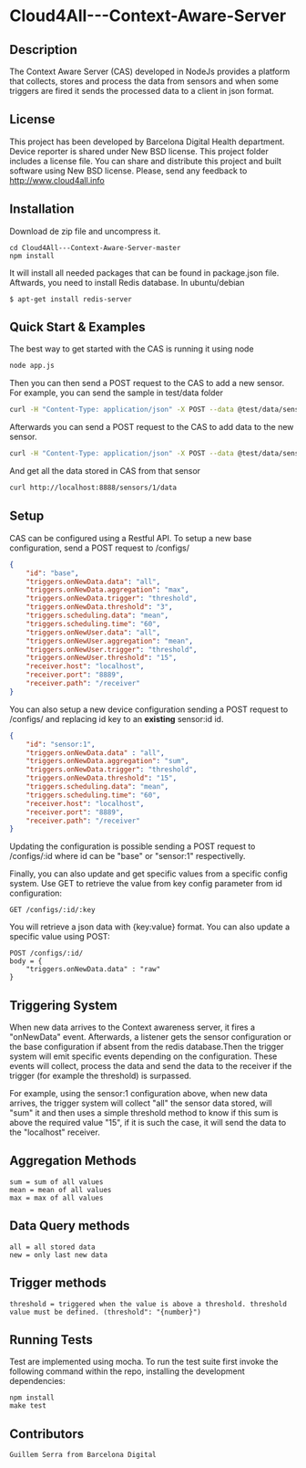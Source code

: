 Cloud4All---Context-Aware-Server
================================

Description
-----------

The Context Aware Server (CAS) developed in NodeJs provides a platform that collects, stores and process the data from sensors and when some triggers are fired it sends the processed data to a client in json format.


License
-------

This project has been developed by Barcelona Digital Health department. Device reporter is shared under New BSD license. This project folder includes a license file. You can share and distribute this project and built software using New BSD license. Please, send any feedback to http://www.cloud4all.info


Installation
------------

Download de zip file and uncompress it.

	cd Cloud4All---Context-Aware-Server-master
	npm install

It will install all needed packages that can be found in package.json file. Aftwards, you need to install Redis database. In ubuntu/debian

	$ apt-get install redis-server


Quick Start & Examples
----------------------

The best way to get started with the CAS is running it using node

```bash
node app.js
```

Then you can then send a POST request to the CAS to add a new sensor. For example, you can send the sample in test/data folder

```bash
curl -H "Content-Type: application/json" -X POST --data @test/data/sensor-sample.json http://localhost:8888/sensors
```
Afterwards you can send a POST request to the CAS to add data to the new sensor.

```bash
curl -H "Content-Type: application/json" -X POST --data @test/data/sensor-sample-data.json http://localhost:8888/sensors/1/data
```
And get all the data stored in CAS from that sensor

```bash
curl http://localhost:8888/sensors/1/data
```

Setup
-----

CAS can be configured using a Restful API. To setup a new base configuration, send a POST request to /configs/

```json
{		
	"id": "base",
	"triggers.onNewData.data": "all",
	"triggers.onNewData.aggregation": "max",
	"triggers.onNewData.trigger": "threshold",
	"triggers.onNewData.threshold": "3",
	"triggers.scheduling.data": "mean",
	"triggers.scheduling.time": "60",
	"triggers.onNewUser.data": "all",
	"triggers.onNewUser.aggregation": "mean",
	"triggers.onNewUser.trigger": "threshold",
	"triggers.onNewUser.threshold": "15",
	"receiver.host": "localhost",
	"receiver.port": "8889",
	"receiver.path": "/receiver"
}
```

You can also setup a new device configuration sending a POST request to /configs/ and replacing id key to an **existing** sensor:id id.

```json
{		
	"id": "sensor:1",
	"triggers.onNewData.data" : "all",
	"triggers.onNewData.aggregation": "sum",
	"triggers.onNewData.trigger": "threshold",
	"triggers.onNewData.threshold": "15",
	"triggers.scheduling.data": "mean",
	"triggers.scheduling.time": "60",
	"receiver.host": "localhost",
	"receiver.port": "8889",
	"receiver.path": "/receiver"
} 
```

Updating the configuration is possible sending a POST request to /configs/:id where id can be "base" or "sensor:1" respectivelly.

Finally, you can also update and get specific values from a specific config system. Use GET to retrieve the value from key config parameter from id configuration:

	GET /configs/:id/:key

You will retrieve a json data with {key:value} format. You can also update a specific value using POST:

	POST /configs/:id/
	body = {
		"triggers.onNewData.data" : "raw"
	}

Triggering System
-----------------

When new data arrives to the Context awareness server, it fires a "onNewData" event. Afterwards, a listener gets the sensor configuration or the base configuration if absent from the redis database.Then the trigger system will emit specific events depending on the configuration. These events will collect, process the data and send the data to the receiver if the trigger (for example the threshold) is surpassed. 

For example, using the sensor:1 configuration above, when new data arrives, the trigger system will collect "all" the sensor data stored, will "sum" it and then uses a simple threshold method to know if this sum is above the required value "15", if it is such the case, it will send the data to the "localhost" receiver.

## Aggregation Methods

	sum = sum of all values
	mean = mean of all values
	max = max of all values

## Data Query methods

	all = all stored data
	new = only last new data

## Trigger methods
	
	threshold = triggered when the value is above a threshold. threshold value must be defined. (threshold": "{number}")


Running Tests
-------------

Test are implemented using mocha. To run the test suite first invoke the following command within the repo, installing the development dependencies:

	npm install
	make test


Contributors
------------

	Guillem Serra from Barcelona Digital
	
